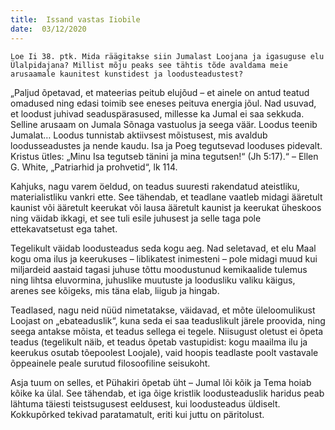 ```yaml
---
title:  Issand vastas Iiobile  
date:  03/12/2020  
---
```


`Loe Ii 38. ptk. Mida räägitakse siin Jumalast Loojana ja igasuguse elu Ülalpidajana? Millist mõju peaks see tähtis tõde avaldama meie arusaamale kaunitest kunstidest ja loodusteadustest?`

„Paljud õpetavad, et mateerias peitub elujõud – et ainele on antud teatud omadused ning edasi toimib see eneses peituva energia jõul. Nad usuvad, et loodust juhivad seaduspärasused, millesse ka Jumal ei saa sekkuda. Selline arusaam on Jumala Sõnaga vastuolus ja seega väär. Loodus teenib Jumalat… Loodus tunnistab aktiivsest mõistusest, mis avaldub loodusseadustes ja nende kaudu. Isa ja Poeg tegutsevad looduses pidevalt. Kristus ütles: „Minu Isa tegutseb tänini ja mina tegutsen!“ (Jh 5:17).“ – Ellen G. White, „Patriarhid ja prohvetid“, lk 114.

Kahjuks, nagu varem öeldud, on teadus suuresti rakendatud ateistliku, materialistliku vankri ette. See tähendab, et teadlane vaatleb midagi ääretult kaunist või ääretult keerukat või lausa ääretult kaunist ja keerukat üheskoos ning väidab ikkagi, et see tuli esile juhusest ja selle taga pole ettekavatsetust ega tahet.

Tegelikult väidab loodusteadus seda kogu aeg. Nad seletavad, et elu Maal kogu oma ilus ja keerukuses – liblikatest inimesteni – pole midagi muud kui miljardeid aastaid tagasi juhuse tõttu moodustunud kemikaalide tulemus ning lihtsa eluvormina, juhuslike muutuste ja loodusliku valiku käigus, arenes see kõigeks, mis täna elab, liigub ja hingab.

Teadlased, nagu neid nüüd nimetatakse, väidavad, et mõte üleloomulikust Loojast on „ebateaduslik“, kuna seda ei saa teaduslikult järele proovida, ning seega antakse mõista, et teadus sellega ei tegele. Niisugust oletust ei õpeta teadus (tegelikult näib, et teadus õpetab vastupidist: kogu maailma ilu ja keerukus osutab tõepoolest Loojale), vaid hoopis teadlaste poolt vastavale õppeainele peale surutud filosoofiline seisukoht.

Asja tuum on selles, et Pühakiri õpetab üht – Jumal lõi kõik ja Tema hoiab kõike ka ülal. See tähendab, et iga õige kristlik loodusteaduslik haridus peab lähtuma täiesti teistsugusest eeldusest, kui loodusteadus üldiselt. Kokkupõrked tekivad paratamatult, eriti kui juttu on päritolust.